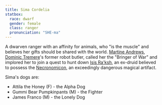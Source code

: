 ```yaml
---
title: Sima Cordelia
statbox:
  race: dwarf
  gender: female
  class: ranger
  pronunciation: "SHE-ma"
---
```


A dwarven ranger with an affinity for animals, who "is the muscle" and believes
her gifts should be shared with the world.
[Martine Andrews](../reliquaries/warforged),
[Dominic Tremere](dominic-tremere)'s former robot butler, called her the
"Bringer of War" and implored her to join a quest to hunt down
[Isis Ra'ksh](isis-raksh), an ex-druid believed to possess the
[Necronomicon](../reliquaries/necronomicon), an exceedingly dangerous magical
artifact.

Sima's dogs are:
* Attila the Honey (F) - the Alpha Dog
* Gummi Bear Pumpkinpants (M) - the Fighter
* James Franco (M) - the Lonely Dog
